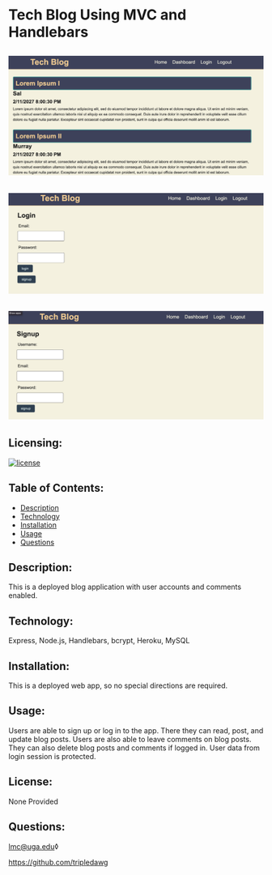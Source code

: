
# Tech Blog Using MVC and Handlebars
  ## ![screenshot](screenshot.png) 
  ## ![login screenshot](screenshotlogin.png) 
  ## ![signup screenshot](screenshotsignup.png)
  ## Licensing:
  [![license](https://img.shields.io/badge/license-none-blue)](https://shields.io)
  ## Table of Contents: 
  - [Description](#description)
  - [Technology](#technology)
  - [Installation](#installation)
  - [Usage](#usage)
  - [Questions](#questions)

  ## Description:
  This is a deployed blog application with user accounts and comments enabled.   
  ## Technology:
  Express, Node.js, Handlebars, bcrypt, Heroku, MySQL 
  ## Installation: 
  This is a deployed web app, so no special directions are required.  
  ## Usage: 
  Users are able to sign up or log in to the app.  There they can read, post, and update blog posts.  Users are also able to leave comments on blog posts.  They can also delete blog posts and comments if logged in.  User data from login session is protected.  
  ## License: 
  None Provided 
  ## Questions: 
  lmc@uga.edu◊
  
  <https://github.com/tripledawg>